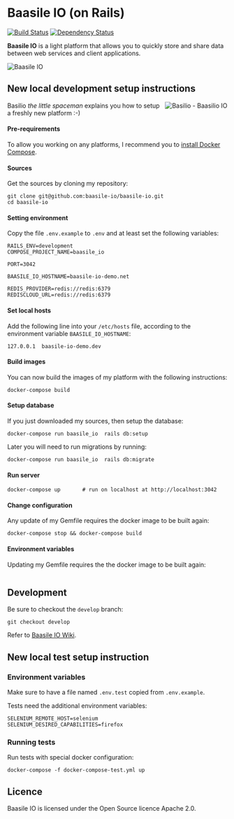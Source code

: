 # Baasile IO (on Rails)

[![Build Status](https://travis-ci.org/baasile-io/baasile-io.svg?branch=master)](https://travis-ci.org/baasile-io/baasile-io) [![Dependency Status](https://dependencyci.com/github/baasile-io/baasile-io/badge)](https://dependencyci.com/github/baasile-io/baasile-io)

**Baasile IO** is a light platform that allows you to quickly store and share data between web services and client applications.

![Baasile IO](http://baasile.io/assets/img/github/baasile-io-github.png)

## New local development setup instructions

<img align="right" src="http://baasile.io/assets/img/github/basilio-github-topright.png" alt="Basilio - Baasilio IO"/>

Basilio *the little spaceman* explains you how to setup a freshly new platform :-)

#### Pre-requirements

To allow you working on any platforms, I recommend you to [install Docker Compose](https://docs.docker.com/compose/install/).

#### Sources

Get the sources by cloning my repository:
```
git clone git@github.com:baasile-io/baasile-io.git
cd baasile-io
```

#### Setting environment

Copy the file `.env.example` to `.env` and at least set the following variables:

```
RAILS_ENV=development
COMPOSE_PROJECT_NAME=baasile_io

PORT=3042

BAASILE_IO_HOSTNAME=baasile-io-demo.net

REDIS_PROVIDER=redis://redis:6379
REDISCLOUD_URL=redis://redis:6379
```

#### Set local hosts

Add the following line into your `/etc/hosts` file, according to the environment variable `BAASILE_IO_HOSTNAME`:

```
127.0.0.1  baasile-io-demo.dev
```

#### Build images

You can now build the images of my platform with the following instructions:

```
docker-compose build
```

#### Setup database

If you just downloaded my sources, then setup the database:

```
docker-compose run baasile_io  rails db:setup
```

Later you will need to run migrations by running:

```
docker-compose run baasile_io  rails db:migrate
```

#### Run server

```
docker-compose up       # run on localhost at http://localhost:3042
```

#### Change configuration

Any update of my Gemfile requires the docker image to be built again:

```
docker-compose stop && docker-compose build
```

#### Environment variables

Updating my Gemfile requires the the docker image to be built again:

```

```

## Development

Be sure to checkout the `develop` branch:

```
git checkout develop
```

Refer to [Baasile IO Wiki](https://github.com/baasile-io/baasile-io/wiki).

## New local test setup instruction

### Environment variables

Make sure to have a file named `.env.test` copied from `.env.example`.

Tests need the additional environment variables:

```
SELENIUM_REMOTE_HOST=selenium
SELENIUM_DESIRED_CAPABILITIES=firefox
```

### Running tests

Run tests with special docker configuration:

```
docker-compose -f docker-compose-test.yml up
```

## Licence

Baasile IO is licensed under the Open Source licence Apache 2.0.
